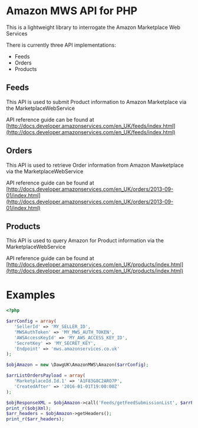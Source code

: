# Amazon MWS API for PHP

This is a lightweight library to interrogate the Amazon Marketplace Web Services

There is currently three API implementations:

* Feeds
* Orders
* Products

## Feeds

This API is used to submit Product information to Amazon Marketplace via the MarketplaceWebService

API reference guide can be found at [http://docs.developer.amazonservices.com/en_UK/feeds/index.html](http://docs.developer.amazonservices.com/en_UK/feeds/index.html)

## Orders

This API is used to retrieve Order information from Amazon Mawketplace via the MarketplaceWebService

API reference guide can be found at [http://docs.developer.amazonservices.com/en_UK/orders/2013-09-01/index.html](http://docs.developer.amazonservices.com/en_UK/orders/2013-09-01/index.html)

## Products

This API is used to query Amazon for Product information via the MarketplaceWebService

API reference guide can be found at [http://docs.developer.amazonservices.com/en_UK/products/index.html](http://docs.developer.amazonservices.com/en_UK/products/index.html)

# Examples

```php
<?php

$arrConfig = array(
   'SellerId' => 'MY_SELLER_ID',
   'MWSAuthToken' => 'MY_MWS_AUTH_TOKEN',
   'AWSAccessKeyId' => 'MY_AWS_ACCESS_KEY_ID',
   'SecretKey' => 'MY_SECRET_KEY',
   'Endpoint' => 'mws.amazonservices.co.uk'
);

$objAmazon = new \DawgUK\AmazonMWS\Amazon($arrConfig);

$arrListOrdersPayload = array(
   'MarketplaceId.Id.1' => 'A1F83G8C2ARO7P',
   'CreatedAfter' => '2016-01-01T19:00:00Z'
);

$objResponseXML = $objAmazon->call('Feeds/getFeedSubmissionList', $arrPayload);
print_r($objXml);
$arr_headers = $objAmazon->getHeaders();
print_r($arr_headers);

```